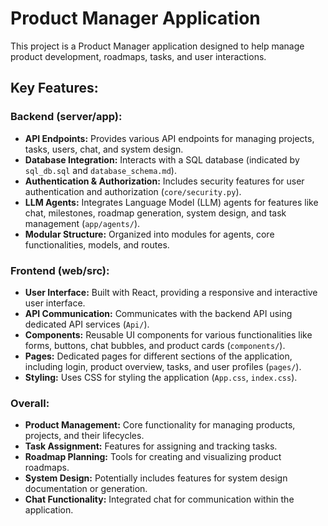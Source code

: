 # Product Manager Application

This project is a Product Manager application designed to help manage product development, roadmaps, tasks, and user interactions.

## Key Features:

### Backend (server/app):
- **API Endpoints:** Provides various API endpoints for managing projects, tasks, users, chat, and system design.
- **Database Integration:** Interacts with a SQL database (indicated by `sql_db.sql` and `database_schema.md`).
- **Authentication & Authorization:** Includes security features for user authentication and authorization (`core/security.py`).
- **LLM Agents:** Integrates Language Model (LLM) agents for features like chat, milestones, roadmap generation, system design, and task management (`app/agents/`).
- **Modular Structure:** Organized into modules for agents, core functionalities, models, and routes.

### Frontend (web/src):
- **User Interface:** Built with React, providing a responsive and interactive user interface.
- **API Communication:** Communicates with the backend API using dedicated API services (`Api/`).
- **Components:** Reusable UI components for various functionalities like forms, buttons, chat bubbles, and product cards (`components/`).
- **Pages:** Dedicated pages for different sections of the application, including login, product overview, tasks, and user profiles (`pages/`).
- **Styling:** Uses CSS for styling the application (`App.css`, `index.css`).

### Overall:
- **Product Management:** Core functionality for managing products, projects, and their lifecycles.
- **Task Assignment:** Features for assigning and tracking tasks.
- **Roadmap Planning:** Tools for creating and visualizing product roadmaps.
- **System Design:** Potentially includes features for system design documentation or generation.
- **Chat Functionality:** Integrated chat for communication within the application.
